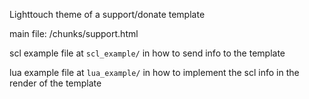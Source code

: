 Lighttouch theme of a support/donate template 

main file: /chunks/support.html

scl example file at `scl_example/` in how to send info to the template

lua example file  at `lua_example/` in how to implement the scl info in the render of the template
